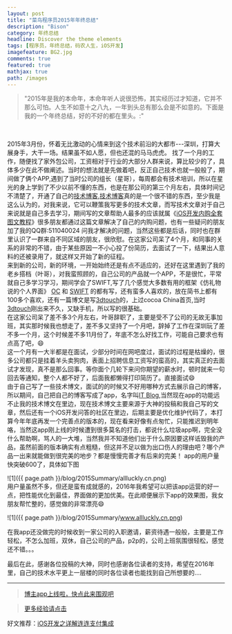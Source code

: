 ```yaml
---
layout: post
title: "菜鸟程序员2015年年终总结"
description: "Bison"
category: 年终总结
headline: Discover the theme elements
tags: [程序员，年终总结，码农人生，iOS开发]
imagefeature: BG2.jpg
comments: true
featured: true
mathjax: true
path: /images
---
```



>&quot;2015年是我的本命年，本命年听人说很恐怖，其实经历过才知道，它并不那么可怕。人生不如意十之八九，一年到头总有那么会是不如意的。下面是我的一个年终总结，好的不好的都在里头。:&quot;

<br>

2015年3月份，怀着无比激动的心情来到这个技术前沿的大都市---深圳，打算大展身手，大干一场。结果虽不如人愿，但也还混的马马虎虎。
找了一个月的工作，随便找了家外包公司，工资相对于行业的大部分人群来说，算比较少的了，具体多少在此不做阐述。当时的想法就是先做着吧，反正自己技术也就一般般了，期间做了俩个APP,遇到了当时公司的组长（星哥），每周都会有技术培训，所以在星光的身上学到了不少以前不懂的东西，也是在那公司的第三个月左右，具体时间记不清楚了，开通了自己的[技术博客](http://allluckly.cn),[技术博客](http://allluckly.cn)真的是一个很不错的东西，至少我是这么认为的，对我来说，它可以鞭策我写更多的技术文章，而写技术文章对于自己来说就是自己多去学习，期间写的文章帮助人最多的应该就属《[iOS开发内购全套图文教程](http://allluckly.cn/ios支付/iOS开发2015年最新内购教程)》很多朋友都通过这篇文章解决了自己的内购问题，也有一些疑问的朋友加了我的QQ群:511040024 问我才解决的问题，当然这些都是后话，同时也在群里认识了一群来自不同区域的朋友，很欣慰。在这家公司呆了4个月，和同事的关系的非常的不错，由于某些原因一不小心投了份简历，去面试了一下，结果出人意料的还被录用了，就这样又开始了新的征程。<br>
来到新的公司，新的环境，一开始始终还是有点不适应的，还好在这里遇到了我的老乡搭档（叶哥），对我蛮照顾的，自己公司的产品就一个APP，不是很忙，平常就自己多学习学习，期间学会了SWIFT,写了几个感觉大多数有用的框架《仿礼物说的个人界面》   [OC](http://allluckly.cn/uitabview/1分钟做出超炫的个人界面不再是梦) 和 [SWIFT](http://allluckly.cn/swift/Swift版超炫的个人界面依旧如此简单) 的都有写，还有蛮多人喜欢的，放在简书上都有100多个喜欢，还有一篇博文是写[3dtouch](http://allluckly.cn/3d%20touch/3D%20Touch)的，上过cocoa China首页,当时[3dtouch](http://allluckly.cn/3d%20touch/3D%20Touch/)刚出来不久，又缺手机，所以写的很基础。 <br>
在这家公司呆了差不多3个月左右，叶哥辞职了，主要是受不了公司的无故无事加班，其实那时候我也想走了，差不多又坚持了一个月吧，辞掉了工作在深圳玩了差不多一个月，这个时候差不多11月份了，年底不怎么好找工作，可能自己要求也有点高了吧，😄<br>
这一个月有一大半都是在面试，少部分时间在网吧度过，面试的过程是枯燥的，很多公司都只是挂着羊头卖狗肉，表面上招聘信息工资写的蛮高的，其实真正的去面试才发现，真不是那么回事。等你面个几轮下来问你期望的薪水时，顿时就来一句回去等通知，整个人都不好了，后面我都懒得打印简历了。直接面试😄<br>
由于自己写了一些技术博文，面试的的时候又不好用哪种方式去展示自己的博客，所以期间，自己把自己的博客写成了app，名字叫[IT Blog](https://itunes.apple.com/cn/app/it-blog-ios-kai-fa-zhe-wen/id1067787090?mt=8),当然现在app的功能远不止我的技术博文在里边，现在技术博文主要来源于大神的投稿和我自己写的文章，然后还有一个iOS开发问答的社区在里边，后期主要是优化维护代码了，本打算今年年底再发一个完善点的版本的，现在看来好像有点匆忙，只能推迟到明年咯，当然这app刚上线的时候遭到很多莫名的打击，都说什么垃圾app啊，完全没什么帮助啊，骂人的一大堆，当然我并不知道他们出于什么原因要这样诋毁我的产品，虽然前面的版本确实有点粗糙，但这并不足以做为出口伤人的理由吧？哪个产品一出来就能做到很完美的地步？都是慢慢完善才有后来的完美！ app的用户量快突破600了，具体如下图<br>

![1]({{ page.path }}/blog/2015Summary/allluckly.cn.png)<br>
用户量虽然不多，但还是蛮有成就感的，2016年我希望可以把该app运营的好一点，把性能优化到最佳，界面做的更加优美。在此顺便展示下app的效果图，我女朋友帮忙整的，感觉做的非常漂亮😄<br>

![1]({{ page.path }}/blog/2015Summary/www.allluckly.cn.png)<br>

在我app还没做完的时候收到一家公司的入职邀请，薪资待遇一般般，主要是工作轻松，不怎么加班，双休，自己公司的产品，p2p的，公司上班氛围很轻松，感觉还不错。。。<br>

最后在此，感谢各位投稿的大神，同时也感谢各位读者的支持，希望在2016年里，自己的技术水平更上一层楼的同时各位读者也能找到自己所想要的....<br>


----------------------------------------------------------

> [博主app上线啦，快点此来围观吧](https://itunes.apple.com/us/app/it-blog-zi-xueios-kai-fa-jin/id1067787090?l=zh&ls=1&mt=8)<br>

> [更多经验请点击](http://allluckly.cn/)<br>

好文推荐：[iOS开发之详解连连支付集成](http://allluckly.cn/ios支付/lianlianzhifu)<br>







